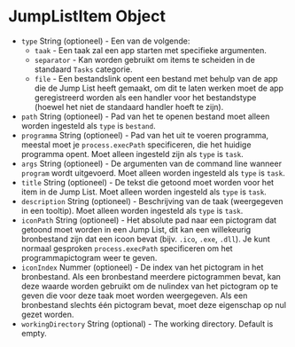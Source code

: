 # JumpListItem Object

* `type` String (optioneel) - Een van de volgende: 
  * `taak` - Een taak zal een app starten met specifieke argumenten.
  * `separator` - Kan worden gebruikt om items te scheiden in de standaard `Tasks` categorie.
  * `file` - Een bestandslink opent een bestand met behulp van de app die de Jump List heeft gemaakt, om dit te laten werken moet de app geregistreerd worden als een handler voor het bestandstype (hoewel het niet de standaard handler hoeft te zijn).
* `path` String (optioneel) - Pad van het te openen bestand moet alleen worden ingesteld als `type` is `bestand`.
* `programma` String (optioneel) - Pad van het uit te voeren programma, meestal moet je `process.execPath` specificeren, die het huidige programma opent. Moet alleen ingesteld zijn als `type` is `task`.
* `args` String (optioneel) - De argumenten van de command line wanneer `program` wordt uitgevoerd. Moet alleen worden ingesteld als `type` is `task`.
* `title` String (optioneel) - De tekst die getoond moet worden voor het item in de Jump List. Moet alleen worden ingesteld als `type` is `task`.
* ` description ` String (optioneel) - Beschrijving van de taak (weergegeven in een tooltip). Moet alleen worden ingesteld als `type` is `task`.
* `iconPath` String (optioneel) - Het absolute pad naar een pictogram dat getoond moet worden in een Jump List, dit kan een willekeurig bronbestand zijn dat een icoon bevat (bijv. `.ico`, `.exe`, `.dll`). Je kunt normaal gesproken `process.execPath` specificeren om het programmapictogram weer te geven.
* `iconIndex` Nummer (optioneel) - De index van het pictogram in het bronbestand. Als een bronbestand meerdere pictogrammen bevat, kan deze waarde worden gebruikt om de nulindex van het pictogram op te geven die voor deze taak moet worden weergegeven. Als een bronbestand slechts één pictogram bevat, moet deze eigenschap op nul gezet worden.
* `workingDirectory` String (optional) - The working directory. Default is empty.